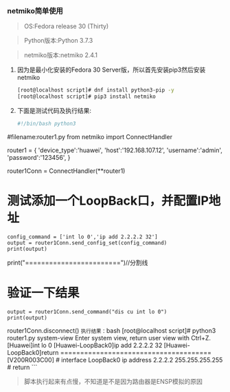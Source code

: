 ### netmiko简单使用
> OS:Fedora release 30 (Thirty)

> Python版本:Python 3.7.3

> netmiko版本:netmiko 2.4.1

1. 因为是最小化安装的Fedora 30 Server版，所以首先安装pip3然后安装netmiko
    ```bash
    [root@localhost script]# dnf install python3-pip -y
    [root@localhost script]# pip3 install netmiko
    ```
2. 下面是测试代码及执行结果:
    ```python
    #!/bin/bash python3
#filename:router1.py
    from netmiko import ConnectHandler
    
router1 = {
        'device_type':'huawei',
        'host':'192.168.107.12',
        'username':'admin',
        'password':'123456',
    }
    
router1Conn = ConnectHandler(**router1)
    
# 测试添加一个LoopBack口，并配置IP地址
    config_command = ['int lo 0','ip add 2.2.2.2 32']
    output = router1Conn.send_config_set(config_command)
    print(output)
    
print("========================")//分割线
    
# 验证一下结果
    output = router1Conn.send_command("dis cu int lo 0")
    print(output)
    
router1Conn.disconnect()
    ```
    执行结果：
    ```bash
    [root@localhost script]# python3 router1.py 
    system-view
    Enter system view, return user view with Ctrl+Z.
    [Huawei]int lo 0
    [Huawei-LoopBack0]ip add 2.2.2.2 32
    [Huawei-LoopBack0]return
    <Huawei>
    ======================================
    [V200R003C00]
    #
    interface LoopBack0
    ip address 2.2.2.2 255.255.255.255 
    #
    return
    ```

> 脚本执行起来有点慢，不知道是不是因为路由器是ENSP模拟的原因